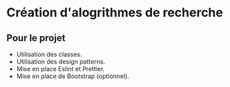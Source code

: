 # Création d'alogrithmes de recherche

## Pour le projet

- Utilisation des classes.
- Utilisation des design patterns.
- Mise en place Eslint et Prettier.
- Mise en place de Bootstrap (optionnel).
